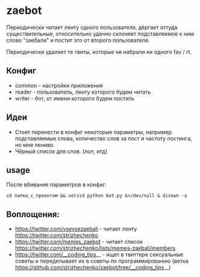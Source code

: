 # zaebot
Периодически читает ленту одного пользователя, дёргает оттуда существительные, относительно удачно склоняет подставляемое к ним слово "заебали" и постит это от второго пользователя.

Периодически удаляет те твиты, которые не набрали ни одного fav / rt.

## Конфиг
- common - настройки приложения
- reader - пользователь, ленту которого будем читать
- writer - бот, от имени которого будем постить

## Идеи
- Стоит перенести в конфиг некоторые параметры, например подставляемые слова, количество слов за пост и частоту постинга, но мне лениво.
- Чёрный список для слов. (лол, итд)

## usage
После вбивания параметров в конфиг:

    cd папка_с_проектом && setsid python bot.py &>/dev/null & disown -a

## Воплощения:

- https://twitter.com/vsevsezaebali - читает ленту https://twitter.com/strizhechenko
- https://twitter.com/memes_zaebot - читает список https://twitter.com/strizhechenko/lists/memes-zaebali/members
- https://twitter.com/__coding_tips__ - ищет в твиттере сексуальные советы и переделывает их в советы по программированию (ветка https://github.com/strizhechenko/zaebot/tree/__coding_tips__)

